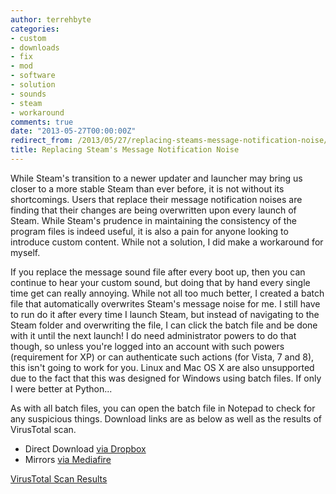 ```yaml
---
author: terrehbyte
categories:
- custom
- downloads
- fix
- mod
- software
- solution
- sounds
- steam
- workaround
comments: true
date: "2013-05-27T00:00:00Z"
redirect_from: /2013/05/27/replacing-steams-message-notification-noise/
title: Replacing Steam's Message Notification Noise
---
```


While Steam's transition to a newer updater and launcher may bring us closer to
a more stable Steam than ever before, it is not without its shortcomings. Users
that replace their message notification noises are finding that their changes
are being overwritten upon every launch of Steam. While Steam's prudence in
maintaining the consistency of the program files is indeed useful, it is also a
pain for anyone looking to introduce custom content. While not a solution, I did
make a workaround for myself.  

If you replace the message sound file after every boot up, then you can continue
to hear your custom sound, but doing that by hand every single time get can
really annoying. While not all too much better, I created a batch file that
automatically overwrites Steam's message noise for me. I still have to run do it
after every time I launch Steam, but instead of navigating to the Steam folder
and overwriting the file, I can click the batch file and be done with it until
the next launch! I do need administrator powers to do that though, so unless
you're logged into an account with such powers (requirement for XP) or can
authenticate such actions (for Vista, 7 and 8), this isn't going to work for
you. Linux and Mac OS X are also unsupported due to the fact that this was
designed for Windows using batch files. If only I were better at Python...  

As with all batch files, you can open the batch file in Notepad to check for any
suspicious things. Download links are as below as well as the results of
VirusTotal scan.  

- Direct Download [via Dropbox](https://www.dropbox.com/s/f1odfprke4y7uu6/Steam%20Custom%20Sound%20System.zip)
- Mirrors [via Mediafire](http://www.mediafire.com/download/6ljoaadbgp2z3rc/Steam_Custom_Sound_System.zip)

[VirusTotal Scan Results](https://www.virustotal.com/en/file/b652939d10e46d3ce2a5961a50e07357f4f2af1ca8e916af858c94bb4dd97666/analysis/1369704951/)